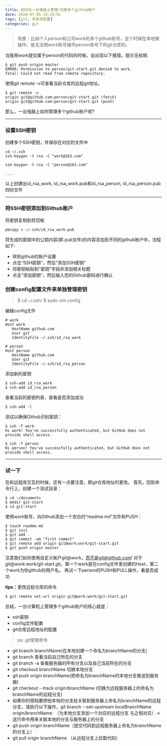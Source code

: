 ```yaml
---
title: 如何在一台电脑上管理/切换多个github账户
date: 2020-07-05 19:19:01
tags: [git, 多账号配置]
categories: git
---
```


> 场景：比如个人person和公司work的多个github账号，这个时候在本地做操作，是无法用work账号操作person账号下的git仓库的。

当我用work提交属于person的代码的时候，会出现以下报错，提示无权限.
```git
$ git push origin master
ERROR: Permission to person/git-start.git denied to work.
fatal: Could not read from remote repository.
```
<!-- more -->

使用git remote -v可查看当前仓库的远程git地址。
```git
$ git remote -v
origin git@github.com:person/git-start.git (fetch)
origin git@github.com:person/git-start.git (push)
```

那么，一台电脑上如何管理多个github账户呢?

--- 

### 设置SSH密钥
创建多个SSH密钥，并保存在对应的文件中
```git
cd ~/.ssh
ssh-keygen -t rsa -C "work@163.com"

ssh-keygen -t rsa -C "person@163.com"

...
```
以上创建出id_rsa_work, id_rsa_work.pub和id_rsa_person, id_rsa_person.pub四份文件

---

### 将SSH密钥添加到Github账户

将密钥复制到剪切板
```git
pbcopy < ~/.ssh/id_rsa_work.pub
```
将生成的密钥中的公钥内容(即.pub文件)的内容添加到不同的github账户中，流程如下:
* 转到github的帐户设置
* 点击“SSH密钥”，然后“添加SSH密钥”
* 将密钥粘贴到“密钥”字段并添加相关标题
* 点击“添加密钥”，然后输入您的Github密码进行确认


### 创建config配置文件来单独管理密钥
> $ cd ~/.ssh/
$ sudo vim config


编辑config文件
```git
# work
Host work
   HostName github.com
   User git
   IdentityFile ~/.ssh/id_rsa_work

# person
Host person
   HostName github.com
   User git
   IdentityFile ~/.ssh/id_rsa_person
```

添加新的密钥
```git
$ ssh-add id_rsa_work
$ ssh-add id_rsa_person
```

查看当前的密钥列表，查看是否添加成功
```git
$ ssh-add -l
```

测试以确保Github识别密钥：
```git
$ ssh -T work
Hi work! You've successfully authenticated, but GitHub does not provide shell access.

$ ssh -T person
Hi person! You've successfully authenticated, but GitHub does not provide shell access.
```

---

### 试一下
在和远程库交互的时候，还有一点要注意，即git仓库地址的更改。
首先，回到命令行上，创建一个测试目录：
```git
$ cd ~/documents
$ mkdir git-start
$ cd git-start
```

使用work账号，向Github添加一个空白的“readme.md”文件和PUSH：
```git
$ touch readme.md
$ git init
$ git add .
$ git commit -am "first commit"
$ git remote add origin git@work:work/git-start.git
$ git push origin master
```

注意我们如何使用自定义帐户git@work，而不是git@github.com!
对于git@work:work/git-start.git。第一个work是在config文件里创建的Host，第二个work为你github的用户名。
再试一下person的PUSH和PULL操作，看是否成功

<strong>tips：</strong>更改远程仓库的命令
```git
$ git remote set-url origin git@work:work/git-start.git
```

总结，一台计算机上管理多个github账户的核心就是：
- ssh密钥
- config文件配置
- git仓库远程地址的配置


> ps: git常用命令
* git branch branchName(在本地创建一个命名为branchName的分支)
* git branch 查看当前自己所在的分支
* git branch -a 查看服务器的所有分支以及自己当前所在的分支
* git checkout branchName 切换本地分支
* git push origin branchName(把命名为branchName的本地分支推送到服务器)
* git checkout --track origin/branchName (切换为远程服务器上的命名为branchName的远程分支)
* 如果你的搭档要把他本地的分支给关联到服务器上命名为branchName的远程分支，请执行以下操作，git branch --set-upstream localBranchName origin/branchName  （为本地分支添加一个对应的远程分支 与之相对应）->这行命令用来关联本地的分支与服务器上的分支
* git push origin branchName（提交代码到远程服务器上命名为branchName的分支上）
* git pull origin branchName （从远程分支上拉取代码）
















